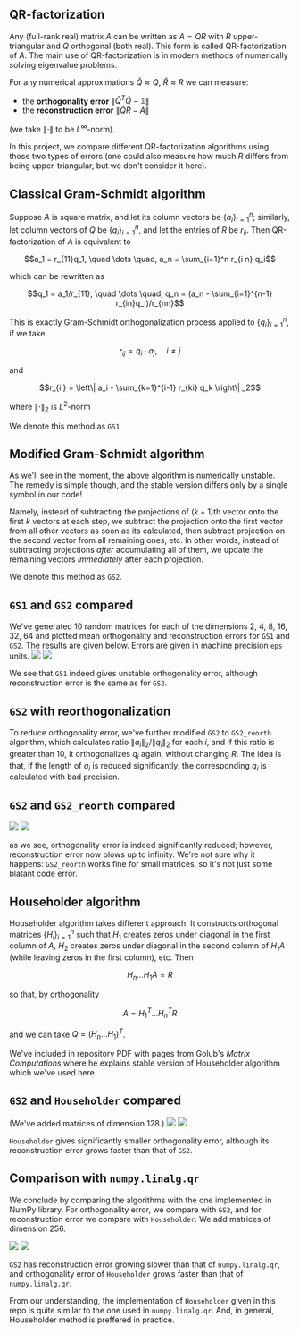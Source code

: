 ## QR-factorization
Any (full-rank real) matrix $`A`$ can be written as $`A = QR`$ with $`R`$ upper-triangular and $`Q`$ orthogonal (both real). 
This form  is called QR-factorization of $`A`$. The main use of QR-factorization is in modern methods of numerically solving eigenvalue problems.

For any numerical approximations $`\hat{Q} \approx Q`$, $`\hat{R} \approx R`$ we can measure:
- the **orthogonality error** $`\left\| \hat{Q}^T \hat{Q} - \mathbb{1} \right\|`$
- the **reconstruction error** $`\left\| \hat{Q} \hat{R} - A \right\|`$

(we take $`\left\| \cdot \right\|`$ to be $`L^{\infty}`$-norm).

In this project, we compare different QR-factorization algorithms using those two types of errors (one could also measure how much $`R`$ differs
from being upper-triangular, but we don't consider it here).

## Classical Gram-Schmidt algorithm
Suppose $`A`$ is square matrix, and let its column vectors be $`\left\{ a_i \right\}_{i=1}^{n}`$; similarly, let column vectors of $`Q`$ be 
$`\left\{ q_i \right\}_{i=1}^{n}`$, and let the entries of $`R`$ be $`r_{ij}`$. Then QR-factorization of $`A`$ is equivalent to
```math
a_1 = r_{11}q_1, \quad \dots \quad, a_n = \sum_{i=1}^n r_{i n} q_i
```
which can be rewritten as 
```math
q_1 = a_1/r_{11}, \quad \dots \quad, q_n = (a_n - \sum_{i=1}^{n-1} r_{in}q_i)/r_{nn}
```
This is exactly Gram-Schmidt orthogonalization process applied to $`\left\{ q_i \right\}_{i=1}^{n}`$, if we take 
```math
r_{ij} = q_i \cdot a_j, \quad i \neq j
```
and 
```math
r_{ii} = \left\| a_i - \sum_{k=1}^{i-1} r_{ki} q_k \right\| _2
```
where $`\left\| \cdot \right\| _2`$ is $`L^2`$-norm

We denote this method as `GS1`

## Modified Gram-Schmidt algorithm
As we'll see in the moment, the above algorithm is numerically unstable. The remedy is simple though, and the stable version differs only 
by a single symbol in our code! 

Namely, instead of subtracting the projections of $`(k+1)`$th vector onto the first $`k`$ vectors at each step, we subtract the projection
onto the first vector from all other vectors as soon as its calculated, then subtract projection on the second vector from all remaining ones, etc.
In other words, instead of subtracting projections *after* accumulating all of them, we update the remaining vectors *immediately* after each projection.

We denote this method as `GS2`.
## `GS1` and `GS2` compared
We've generated 10 random matrices for each of the dimensions 2, 4, 8, 16, 32, 64 and plotted mean orthogonality and reconstruction errors for 
`GS1` and `GS2`. The results are given below. Errors are given in machine precision `eps` units.
![](GS1%20vs%20GS2%20Orth.png) ![](GS1%20vs%20GS2%20Reconst.png)

We see that `GS1` indeed gives unstable orthogonality error, although reconstruction error is the same as for `GS2`.

## `GS2` with reorthogonalization
To reduce orthogonality error, we've further modified `GS2` to `GS2_reorth` algorithm, which calculates ratio $`\left\| a_i \right\|_2 / \left\| q_i \right\|_2`$
for each $`i`$, and if this ratio is greater than 10, it orthogonalizes $`q_i`$ again, without changing $`R`$. The idea is that, if the length of $`a_i`$ is 
reduced significantly, the corresponding $`q_i`$ is calculated with bad precision. 

## `GS2` and `GS2_reorth` compared
![](GS2%20vs%20GS2_reorth%20Orth.png) ![](GS2%20vs%20GS2_reorth%20Reconst.png)

as we see, orthogonality error is indeed significantly reduced; however, reconstruction error now blows up to infinity. We're not sure why it happens: `GS2_reorth`
works fine for small matrices, so it's not just some blatant code error.

## Householder algorithm
Householder algorithm takes different approach. It constructs orthogonal matrices $`\left\{ H_i \right\}_{i=1}^n`$ such that $`H_1`$ creates zeros under diagonal
in the first column of $`A`$, $`H_2`$ creates zeros under diagonal in the second column of $`H_1 A`$ (while leaving zeros in the first column), etc. 
Then
```math
H_n \dots H_1 A = R
```
so that, by orthogonality
```math
A = H_1^T \dots H_n^T R
```
and we can take $`Q = \left( H_n \dots H_1 \right)^T`$.

We've included in repository PDF with pages from Golub's *Matrix Computations* where he explains stable version of Householder algorithm which we've used here.

## `GS2` and `Householder` compared
(We've added matrices of dimension 128.)
![](GS2%20vs%20Householder%20Orth.png) ![](GS2%20vs%20Householder%20Reconst.png)

`Householder` gives significantly smaller orthogonality error, although its reconstruction error grows faster than that of `GS2`.

## Comparison with `numpy.linalg.qr`

We conclude by comparing the algorithms with the one implemented in NumPy library. For orthogonality error, we compare with `GS2`, and for reconstruction error
we compare with `Householder`. We add matrices of dimension 256.

![](Householder%20vs%20np.linalg.qr%20Orth.png) ![](GS2%20vs%20np.linalg.qr%20Reconst.png) 

`GS2` has reconstruction error growing slower than that of `numpy.linalg.qr`, and orthogonality error of `Householder` grows faster than that of `numpy.linalg.qr`.

From our understanding, the implementation of `Householder` given in this repo is quite similar to the one used in `numpy.linalg.qr`. And, in general, Householder
method is preffered in practice.
